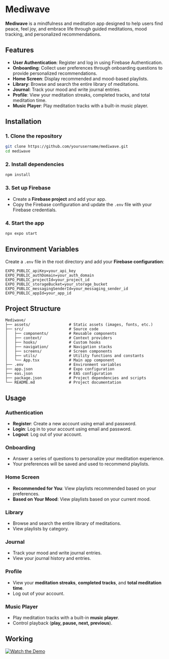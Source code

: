 # Mediwave

**Mediwave** is a mindfulness and meditation app designed to help users find peace, feel joy, and embrace life through guided meditations, mood tracking, and personalized recommendations.

## Features

- **User Authentication**: Register and log in using Firebase Authentication.  
- **Onboarding**: Collect user preferences through onboarding questions to provide personalized recommendations.  
- **Home Screen**: Display recommended and mood-based playlists.  
- **Library**: Browse and search the entire library of meditations.  
- **Journal**: Track your mood and write journal entries.  
- **Profile**: View your meditation streaks, completed tracks, and total meditation time.  
- **Music Player**: Play meditation tracks with a built-in music player.  

## Installation

### 1. Clone the repository  
```sh
git clone https://github.com/yourusername/mediwave.git
cd mediwave
```

### 2. Install dependencies  
```sh
npm install
```

### 3. Set up Firebase  
- Create a **Firebase project** and add your app.  
- Copy the Firebase configuration and update the `.env` file with your Firebase credentials.  

### 4. Start the app  
```sh
npx expo start
```

## Environment Variables

Create a `.env` file in the root directory and add your **Firebase configuration**:

```plaintext
EXPO_PUBLIC_apiKey=your_api_key
EXPO_PUBLIC_authDomain=your_auth_domain
EXPO_PUBLIC_projectId=your_project_id
EXPO_PUBLIC_storageBucket=your_storage_bucket
EXPO_PUBLIC_messagingSenderId=your_messaging_sender_id
EXPO_PUBLIC_appId=your_app_id
```

## Project Structure

```
Mediwave/
├── assets/                 # Static assets (images, fonts, etc.)
├── src/                    # Source code
│   ├── components/         # Reusable components
│   ├── context/            # Context providers
│   ├── hooks/              # Custom hooks
│   ├── navigation/         # Navigation stacks
│   ├── screens/            # Screen components
│   ├── utils/              # Utility functions and constants
│   └── App.tsx             # Main app component
├── .env                    # Environment variables
├── app.json                # Expo configuration
├── eas.json                # EAS configuration
├── package.json            # Project dependencies and scripts
└── README.md               # Project documentation
```

## Usage

### Authentication  
- **Register**: Create a new account using email and password.  
- **Login**: Log in to your account using email and password.  
- **Logout**: Log out of your account.  

### Onboarding  
- Answer a series of questions to personalize your meditation experience.  
- Your preferences will be saved and used to recommend playlists.  

### Home Screen  
- **Recommended for You**: View playlists recommended based on your preferences.  
- **Based on Your Mood**: View playlists based on your current mood.  

### Library  
- Browse and search the entire library of meditations.  
- View playlists by category.  

### Journal  
- Track your mood and write journal entries.  
- View your journal history and entries.  

### Profile  
- View your **meditation streaks**, **completed tracks**, and **total meditation time**.  
- Log out of your account.  

### Music Player  
- Play meditation tracks with a built-in **music player**.  
- Control playback (**play, pause, next, previous**).  

## Working

[![Watch the Demo](https://img.youtube.com/vi/_nIA1YhYPKM/0.jpg)](https://www.youtube.com/watch?v=_nIA1YhYPKM)


